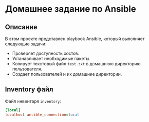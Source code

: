 # Домашнее задание по Ansible

## Описание

В этом проекте представлен playbook Ansible, который выполняет следующие задачи:
- Проверяет доступность хостов.
- Устанавливает необходимые пакеты.
- Копирует текстовый файл `test.txt` в домашнюю директорию пользователя.
- Создает пользователей и их домашние директории.

## Inventory файл

Файл инвентаря `inventory`:

```ini
[local]
localhost ansible_connection=local
